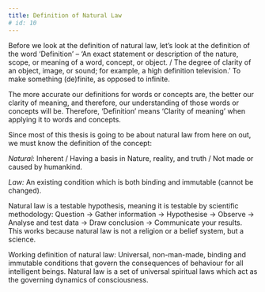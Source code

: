 ```yaml
---
title: Definition of Natural Law
# id: 10
---
```


Before we look at the definition of natural law, let’s look at the definition of the word
‘Definition’ – ‘An exact statement or description of the nature, scope, or meaning of a word,
concept, or object. / The degree of clarity of an object, image, or sound; for example, a high definition television.’ To make something (de)finite, as opposed to infinite.

The more accurate our definitions for words or concepts are, the better our clarity of meaning, and therefore, our understanding of those words or concepts will be. Therefore, ‘Definition’ means ‘Clarity of meaning’ when applying it to words and concepts.

Since most of this thesis is going to be about natural law from here on out, we must know the
definition of the concept:

<p class="emp">
<i>Natural</i>: Inherent / Having a basis in Nature, reality, and truth / Not made or caused by humankind.
</p>

<p class="emp">
<i>Law:</i> An existing condition which is both binding and immutable (cannot be changed).
</p>

Natural law is a testable hypothesis, meaning it is testable by scientific methodology:
Question → Gather information → Hypothesise → Observe → Analyse and test data →
Draw conclusion → Communicate your results. This works because natural law is not a religion or a belief system, but a science.

<p class="emp">
Working definition of natural law: Universal, non-man-made, binding and immutable
conditions that govern the consequences of behaviour for all intelligent beings. Natural law is a set of universal spiritual laws which act as the governing dynamics of consciousness.
</p>

